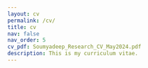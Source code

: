 ```yaml
---
layout: cv
permalink: /cv/
title: cv
nav: false
nav_order: 5
cv_pdf: Soumyadeep_Research_CV_May2024.pdf
description: This is my curriculum vitae.
---
```

